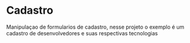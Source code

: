 # Cadastro

Manipulaçao de formularios de cadastro, nesse projeto o exemplo é um cadastro de desenvolvedores e suas respectivas tecnologias

